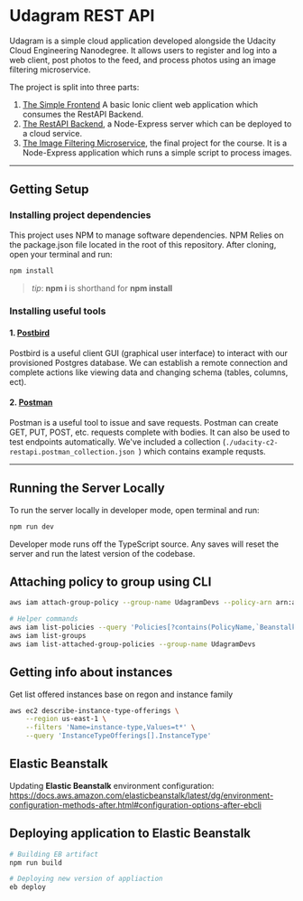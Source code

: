 # Udagram REST API

Udagram is a simple cloud application developed alongside the Udacity Cloud Engineering Nanodegree. It allows users to register and log into a web client, post photos to the feed, and process photos using an image filtering microservice.

The project is split into three parts:
1. [The Simple Frontend](https://github.com/udacity/cloud-developer/tree/master/course-02/exercises/udacity-c2-frontend)
A basic Ionic client web application which consumes the RestAPI Backend. 
2. [The RestAPI Backend](https://github.com/udacity/cloud-developer/tree/master/course-02/exercises/udacity-c2-restapi), a Node-Express server which can be deployed to a cloud service.
3. [The Image Filtering Microservice](https://github.com/udacity/cloud-developer/tree/master/course-02/project/image-filter-starter-code), the final project for the course. It is a Node-Express application which runs a simple script to process images.


***
## Getting Setup

### Installing project dependencies

This project uses NPM to manage software dependencies. NPM Relies on the package.json file located in the root of this repository. After cloning, open your terminal and run:
```bash
npm install
```
>_tip_: **npm i** is shorthand for **npm install**

### Installing useful tools
#### 1. [Postbird](https://github.com/paxa/postbird)
Postbird is a useful client GUI (graphical user interface) to interact with our provisioned Postgres database. We can establish a remote connection and complete actions like viewing data and changing schema (tables, columns, ect).

#### 2. [Postman](https://www.getpostman.com/downloads/)
Postman is a useful tool to issue and save requests. Postman can create GET, PUT, POST, etc. requests complete with bodies. It can also be used to test endpoints automatically. We've included a collection (`./udacity-c2-restapi.postman_collection.json `) which contains example requsts.

***

## Running the Server Locally
To run the server locally in developer mode, open terminal and run:
```bash
npm run dev
```

Developer mode runs off the TypeScript source. Any saves will reset the server and run the latest version of the codebase. 

## Attaching policy to group using CLI

```bash
aws iam attach-group-policy --group-name UdagramDevs --policy-arn arn:aws:iam::aws:policy/AdministratorAccess-AWSElasticBeanstalk

# Helper commands
aws iam list-policies --query 'Policies[?contains(PolicyName,`Beanstalk`)].[PolicyName,Arn]'
aws iam list-groups
aws iam list-attached-group-policies --group-name UdagramDevs
```

## Getting info about instances

Get list offered instances base on regon and instance family
```bash
aws ec2 describe-instance-type-offerings \
    --region us-east-1 \
    --filters 'Name=instance-type,Values=t*' \
    --query 'InstanceTypeOfferings[].InstanceType'
```

## Elastic Beanstalk
Updating **Elastic Beanstalk** environment configuration: https://docs.aws.amazon.com/elasticbeanstalk/latest/dg/environment-configuration-methods-after.html#configuration-options-after-ebcli


## Deploying application to Elastic Beanstalk
```bash
# Building EB artifact
npm run build

# Deploying new version of appliaction
eb deploy
```